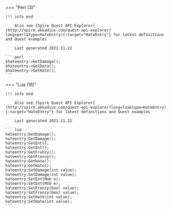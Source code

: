 === "Perl (3)"

    !!! info end

        Also see [Spire Quest API Explorer](http://spire.akkadius.com/quest-api-explorer?lang=perl&type=HateEntry){:target="HateEntry"} for latest definitions and Quest examples

        Last generated 2021.11.22

    ``` perl
    $hateentry->GetDamage();
    $hateentry->GetData();
    $hateentry->GetHate();
    ```
=== "Lua (16)"

    !!! info end

        Also see [Spire Quest API Explorer](http://spire.akkadius.com/quest-api-explorer?lang=lua&type=HateEntry){:target="HateEntry"} for latest definitions and Quest examples

        Last generated 2021.11.22

    ``` lua
    hateentry:GetDamage();
    hateentry:GetDamage();
    hateentry:GetEnt();
    hateentry:GetEnt();
    hateentry:GetFrenzy();
    hateentry:GetFrenzy();
    hateentry:GetHate();
    hateentry:GetHate();
    hateentry:SetDamage(int value);
    hateentry:SetDamage(int value);
    hateentry:SetEnt(Mob e);
    hateentry:SetEnt(Mob e);
    hateentry:SetFrenzy(bool value);
    hateentry:SetFrenzy(bool value);
    hateentry:SetHate(int value);
    hateentry:SetHate(int value);
    ```
